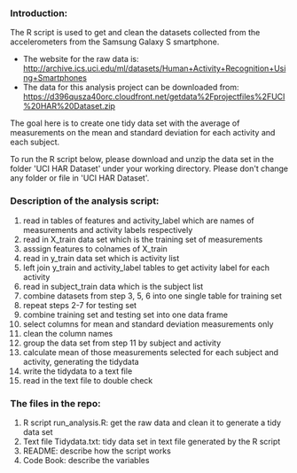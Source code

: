 ### Introduction:

The R script is used to get and clean the datasets collected from the accelerometers from the Samsung Galaxy S smartphone.
 * The website for the raw data is: http://archive.ics.uci.edu/ml/datasets/Human+Activity+Recognition+Using+Smartphones
 * The data for this analysis project can be downloaded from: https://d396qusza40orc.cloudfront.net/getdata%2Fprojectfiles%2FUCI%20HAR%20Dataset.zip

The goal here is to create one tidy data set with the average of measurements on the mean and standard deviation for each activity and each subject.

To run the R script below, please download and unzip the data set in the folder 'UCI HAR Dataset' under your working directory. Please don't change any folder or file in 'UCI HAR Dataset'.


### Description of the analysis script:

1. read in tables of features and activity_label which are names of measurements and activity labels respectively
2. read in X_train data set which is the training set of measurements
3. asssign features to colnames of X_train
4. read in y_train data set which is activity list
5. left join y_train and activity_label tables to get activity label for each activity
6. read in subject_train data which is the subject list
7. combine datasets from step 3, 5, 6 into one single table for training set
8. repeat steps 2-7 for testing set
9. combine training set and testing set into one data frame
10. select columns for mean and standard deviation measurements only
11. clean the column names
12. group the data set from step 11 by subject and activity
13. calculate mean of those measurements selected for each subject and activity, generating the tidydata
14. write the tidydata to a text file
15. read in the text file to double check



### The files in the repo:

1. R script run_analysis.R: get the raw data and clean it to generate a tidy data set
2. Text file Tidydata.txt: tidy data set in text file generated by the R script
3. README: describe how the script works
4. Code Book: describe the variables

